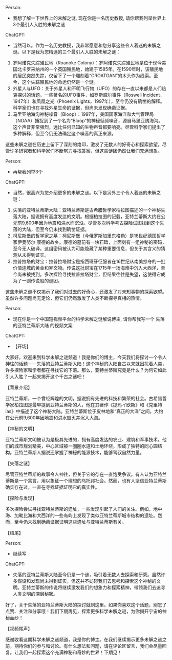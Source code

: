 Person: 

- 我想了解一下世界上的未解之谜, 现在你是一名历史教授, 请你帮我列举世界上3个最引人入胜的未解之谜

ChatGPT: 

- 当然可以。作为一名历史教授，我非常愿意和您分享这些令人着迷的未解之谜。以下是我为您精选的三个最引人入胜的未解之谜： 
1. 罗阿诺克失踪殖民地（Roanoke Colony）：罗阿诺克失踪殖民地是位于现今美国北卡罗来纳州的一个英国殖民地，始建于1585年。在1590年时，该殖民地的居民突然失踪，仅留下了一个雕刻着“CROATOAN”的木头作为线索。至今，这个失踪殖民地的命运仍然是一个谜。 
2. 外星人与UFO：关于外星人和不明飞行物（UFO）的存在一直以来都是人们热衷探讨的话题。一些著名的UFO事件，如罗斯威尔事件（Roswell Incident，1947年）和凤凰之光（Phoenix Lights，1997年），至今仍没有确凿的解释。科学家们也在寻找外星生命的证据，但尚未发现确凿证据。 
3. 马里亚纳海沟神秘噪音（Bloop）：1997年，美国国家海洋和大气管理局（NOAA）捕捉到了一个名为“Bloop”的神秘低频噪音，源自马里亚纳海沟。这个声音非常强烈，远比任何已知的生物声音都要响亮。尽管科学家们提出了多种解释，但至今仍无法确定这个噪音的真正来源。

这些未解之谜在历史上留下了深刻的烙印，激发了无数人的好奇心和探索欲望。尽管许多研究者和科学家们不断努力寻找答案，但这些谜团仍然让我们充满想象。

Person: 

- 再帮我列举3个

ChatGPT: 

- 当然，很高兴为您介绍更多的未解之谜。以下是另外三个令人着迷的未解之谜： 
1. 失落的亚特兰蒂斯大陆：亚特兰蒂斯是古希腊哲学家柏拉图描述的一个神秘失落大陆，据说拥有高度发达的文明。根据柏拉图的记载，亚特兰蒂斯大约在公元前9,600年因为地震和洪水而沉没。尽管多次科学考古探险试图找到这个失落的大陆，但至今仍未找到确凿证据。 
2. 柯尼斯堡的哲学家之墓：柯尼斯堡（今俄罗斯加里东格勒）是18世纪德国哲学家伊曼努尔·康德的故乡。康德的墓前有一块石碑，上面刻有一组神秘的密码，至今无人破译。这组密码被认为可能隐藏了某种重要信息，但关于其含义的猜测从未得到证实。 
3. 拉普拉塔的财宝：拉普拉塔财宝是指西班牙征服者在16世纪从南美掠夺的一批价值连城的黄金和宑文物。传说这批财宝在1715年一场海难中沉入大西洋，至今尚未被找到。多次探险寻找拉普拉塔财宝，但结果往往是失望，这使得它成为了一则传说般的谜团。

这些未解之谜不仅揭示了我们对过去的好奇心，还激发了对未知事物的探索欲望。虽然许多问题尚无定论，但它们仍然激发了人类不断探寻真相的热情。

Person: 

- 现在你是一个中国短视频平台的科学未解之谜解说博主, 请你帮我写一个 失落的亚特兰蒂斯大陆 的视频文案

ChatGPT: 

- 【开场】

大家好，欢迎来到科学未解之谜频道！我是你们的博主，今天我们将探讨一个令人神往的话题——失落的亚特兰蒂斯大陆！这个神秘的大陆自古以来就困扰着人类，许多探险家和学者都在寻找它的下落。那么，亚特兰蒂斯究竟是什么？为何它如此引人入胜？一起来揭开这个千古之谜吧！

【背景介绍】

亚特兰蒂斯，一个曾经辉煌的文明，据说拥有先进的科技和繁荣的社会。古希腊哲学家柏拉图是最早提到亚特兰蒂斯的人，他在其著作《提玛イ欧斯》和《克里特ías》中描述了这个神秘大陆。亚特兰蒂斯位于皮林地和“真正的大洋”之间，大约在公元前9,600年因地震和洪水毁灭并沉入大海。

【神秘的文明】

亚特兰蒂斯文明被认为是极其先进的，拥有高度发达的农业、建筑和军事技术。他们的城市规划精美，中心区域被一圈圈水道和土地环绕，形成了独特的同心圆结构。亚特兰蒂斯人据说还掌握了神秘的能源技术，能够驾驭自然力量。

【失落之谜】

尽管亚特兰蒂斯的故事令人神往，但关于它的存在一直饱受争议。有人认为亚特兰蒂斯是一个寓言，用以象征一个理想的乌托邦社会。然而，也有人坚信亚特兰蒂斯确实存在过，一直在寻找证据证明它的真实性。

【探险与发现】

多次探险尝试寻找亚特兰蒂斯的遗址，一些发现引起了人们的关注。例如，地中海、加勒比海和大西洋的一些岛屿上发现了类似亚特兰蒂斯城市结构的遗址。然而，至今仍未找到确凿证据证明这些遗址与亚特兰蒂斯有关。

【结尾】

Person: 

- 继续写

ChatGPT: 

- 失落的亚特兰蒂斯大陆至今仍是一个谜，吸引着无数人去探索和研究。虽然许多假设和发现尚未得到证实，但这并不妨碍我们去思考和探索这个神秘的文明。亚特兰蒂斯的传说将继续激发我们的想象力和探索精神，带领我们去追寻人类文明的深层秘密。

好了，关于失落的亚特兰蒂斯大陆的探讨就到这里。如果你喜欢这个话题，别忘了点赞、关注和分享哦！我们下期再见，探索更多科学未解之谜，为你揭开宇宙的神秘面纱！

【视频尾声】

感谢收看这期科学未解之谜频道，我是你的博主。在我们继续揭示更多未解之谜之前，期待你们的参与和讨论。有什么想法和问题，请在评论区留言，我们会尽量回复。让我们一起探索这个充满神秘和奇妙的世界！下期见！
